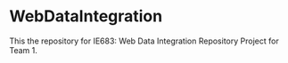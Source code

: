 # WebDataIntegration
This the repository for IE683: Web Data Integration Repository Project for Team 1.
